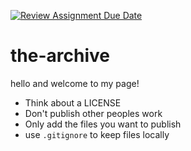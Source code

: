 [![Review Assignment Due Date](https://classroom.github.com/assets/deadline-readme-button-22041afd0340ce965d47ae6ef1cefeee28c7c493a6346c4f15d667ab976d596c.svg)](https://classroom.github.com/a/bGznFti5)
# the-archive
hello and welcome to my page!

- Think about a LICENSE
- Don't publish other peoples work
- Only add the files you want to publish
- use `.gitignore` to keep files locally
